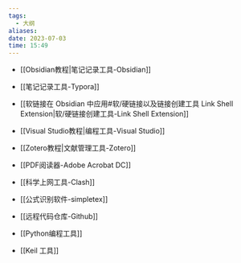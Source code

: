 ```yaml
---
tags:
  - 大纲
aliases: 
date: 2023-07-03
time: 15:49
---
```


-  [[Obsidian教程|笔记记录工具-Obsidian]]

- [[笔记记录工具-Typora]]

- [[软链接在 Obsidian 中应用#软/硬链接以及链接创建工具 Link Shell Extension|软/硬链接创建工具-Link Shell Extension]]

- [[Visual Studio教程|编程工具-Visual Studio]]

- [[Zotero教程|文献管理工具-Zotero]]

- [[PDF阅读器-Adobe Acrobat DC]]

- [[科学上网工具-Clash]]

- [[公式识别软件-simpletex]]

- [[远程代码仓库-Github]]

- [[Python编程工具]]

- [[Keil 工具]]


